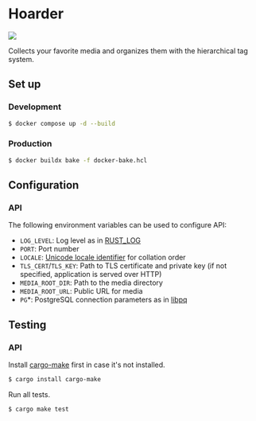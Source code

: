 Hoarder
=======

[![][workflow-badge]][workflow-link]

Collects your favorite media and organizes them with the hierarchical tag system.

## Set up

### Development

```bash
$ docker compose up -d --build
```

### Production

```bash
$ docker buildx bake -f docker-bake.hcl
```

## Configuration

### API

The following environment variables can be used to configure API:

- `LOG_LEVEL`: Log level as in [RUST\_LOG](https://docs.rs/env_logger/latest/env_logger/)
- `PORT`: Port number
- `LOCALE`: [Unicode locale identifier](https://unicode.org/reports/tr35/tr35.html#Unicode_locale_identifier) for collation order
- `TLS_CERT`/`TLS_KEY`: Path to TLS certificate and private key (if not specified, application is served over HTTP)
- `MEDIA_ROOT_DIR`: Path to the media directory
- `MEDIA_ROOT_URL`: Public URL for media
- `PG`\*: PostgreSQL connection parameters as in [libpq](https://www.postgresql.org/docs/current/libpq-envars.html)

## Testing

### API

Install [cargo-make] first in case it's not installed.

```bash
$ cargo install cargo-make
```

Run all tests.

```bash
$ cargo make test
```

[workflow-link]:    https://github.com/chitoku-k/hoarder/actions?query=branch:master
[workflow-badge]:   https://img.shields.io/github/actions/workflow/status/chitoku-k/hoarder/ci.yml?branch=master&style=flat-square
[cargo-make]:       https://github.com/sagiegurari/cargo-make

